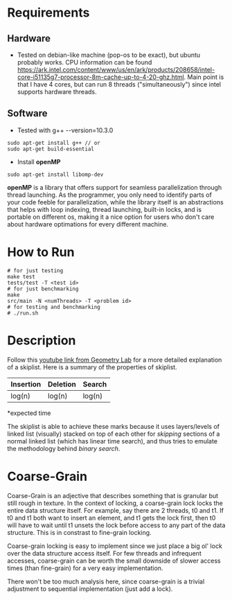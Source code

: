 # Requirements

## Hardware
- Tested on debian-like machine (pop-os to be exact), but ubuntu probably works. CPU information can be found https://ark.intel.com/content/www/us/en/ark/products/208658/intel-core-i51135g7-processor-8m-cache-up-to-4-20-ghz.html. Main point is that I have 4 cores, but can run 8 threads ("simultaneously") since intel supports hardware threads.


## Software
- Tested with g++ --version=10.3.0
```
sudo apt-get install g++ // or
sudo apt-get build-essential
```
-  Install **openMP**
```
sudo apt-get install libomp-dev
```

**openMP** is a library that offers support for seamless parallelization through thread launching. As the programmer, you only need to identify parts of your code feeble for parallelization, while the library itself is an abstractions that helps with loop indexing, thread launching, built-in locks, and is portable on different os, making it a nice option for users who don't care about hardware optimations for every different machine. 

# How to Run
```
# for just testing
make test
tests/test -T <test id>
# for just benchmarking
make
src/main -N <numThreads> -T <problem id>
# for testing and benchmarking
# ./run.sh
```
# Description

Follow this [youtube link from Geometry Lab](https://www.youtube.com/watch?v=NDGpsfwAaqo&t=705s&ab_channel=GeometryLab) for a more detailed explanation of a skiplist. Here is a summary of the properties of skiplist. 

| Insertion | Deletion | Search |
| --------- | -------- | ------ |
| log(n)    | log(n)   | log(n) |

\*expected time

The skiplist is able to achieve these marks because it uses layers/levels of linked list (visually) stacked on top of each other for *skipping* sections of a normal linked list (which has linear time search), and thus tries to emulate the methodology behind *binary search*. 

# Coarse-Grain

Coarse-Grain is an adjective that describes something that is granular but still rough in texture. In the context of locking, a coarse-grain lock locks the entire data structure itself. For example, say there are 2 threads, t0 and t1. If t0 and t1 both want to insert an element, and t1 gets the lock first, then t0 will have to wait until t1 unsets the lock before access to any part of the data structure. This is in constrast to fine-grain locking.

Coarse-grain locking is easy to implement since we just place a big ol' lock over the data structure access itself. For few threads and infrequent accesses, coarse-grain can be worth the small downside of slower access times (than fine-grain) for a very easy implementation.

There won't be too much analysis here, since coarse-grain is a trivial adjustment to sequential implementation (just add a lock).